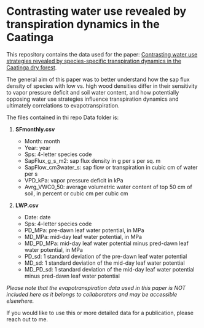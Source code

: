 # Contrasting water use revealed by transpiration dynamics in the Caatinga 

This repository contains the data used for the paper: [Contrasting water use strategies revealed by species-specific transpiration dynamics in the Caatinga dry forest](https://academic.oup.com/treephys/advance-article/doi/10.1093/treephys/tpad137/7342201?utm_source=advanceaccess&utm_campaign=treephys&utm_medium=email). 

The general aim of this paper was to better understand how the sap flux density of species with low vs. high wood densities differ in their sensitivity to vapor pressure deficit and soil water content, and how potentially opposing water use strategies influence transpiration dynamics and ultimately correlations to evapotranspiration. 

The files contained in thi repo Data folder is:

1. **SFmonthly.csv**
   * Month: month
   * Year: year
   * Sps: 4-letter species code
   * SapFlux_g_s_m2: sap flux density in g per s per sq. m
   * SapFlow_cm3water_s: sap flow or transpiration in cubic cm of water per s
   * VPD_kPa: vapor pressure deficit in kPa
   * Avrg_VWC0_50: average volumetric water content of top 50 cm of soil, in percent or cubic cm per cubic cm
        
2. **LWP.csv**
   * Date: date
   * Sps: 4-letter species code
   * PD_MPa: pre-dawn leaf water potential, in MPa
   * MD_MPa: mid-day leaf water potential, in MPa
   * MD_PD_MPa: mid-day leaf water potential minus pred-dawn leaf water potential, in MPa
   * PD_sd: 1 standard deviation of the pre-dawn leaf water potential
   * MD_sd: 1 standard deviation of the mid-day leaf water potential
   * MD_PD_sd: 1 standard deviation of the mid-day leaf water potential minus pred-dawn leaf water potential
  
*Please note that the evapotranspiration data used in this paper is NOT included here as it belongs to collaborators and may be accessible elsewhere.* 

If you would like to use this or more detailed data for a publication, please reach out to me.


   



 
